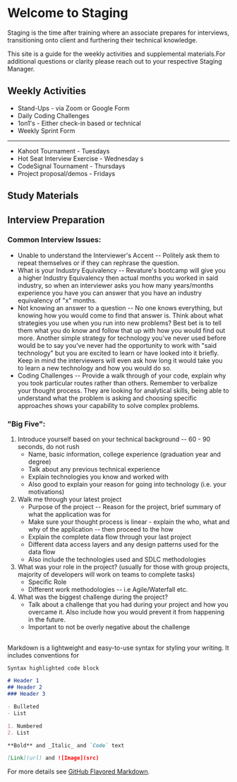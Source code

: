 # Welcome to Staging

 Staging is the time after training where an associate prepares for interviews, transitioning onto client and furthering their technical knowledge. 
 
This site is a guide for the weekly activities and supplemental materials.For additional questions or clarity please reach out to your respective Staging Manager. 

## Weekly Activities

- Stand-Ups - via Zoom or Google Form
- Daily Coding Challenges
- 1on1's - Either check-in based or technical
- Weekly Sprint Form 
-----
- Kahoot Tournament - Tuesdays
- Hot Seat Interview Exercise - Wednesday
s
- CodeSignal Tournament - Thursdays
- Project proposal/demos - Fridays

## Study Materials

## Interview Preparation

### Common Interview Issues:
- Unable to understand the Interviewer's Accent -- Politely ask them to repeat themselves or if they can rephrase the question.
- What is your Industry Equivalency -- Revature's bootcamp will give you a higher Industry Equivalency then actual months you worked in said industry, so when an interviewer asks you how many years/months experience you have you can answer that you have an industry equivalency of "x" months.
- Not knowing an answer to a question -- No one knows everything, but knowing how you would come to find that answer is. Think about what strategies you use when you run into new problems? Best bet is to tell them what you do know and follow that up with how you would find out more.
Another simple strategy for technology you've never used before would be to say you've never had the opportunity to work with "said technology" but you are excited to learn or have looked into it briefly.
Keep in mind the interviewers will even ask how long it would take you to learn a new technology and how you would do so.
- Coding Challenges -- Provide a walk through of your code, explain why you took particular routes rather than others. Remember to verbalize your thought process. 
They are looking for analytical skills, being able to understand what the problem is asking and choosing specific approaches shows your capability to solve complex problems.


### "Big Five":
1. Introduce yourself based on your technical background -- 60 - 90 seconds, do not rush 
    - Name, basic information, college experience (graduation year and degree)
    - Talk about any previous technical experience
    - Explain technologies you know and worked with
    - Also good to explain your reason for going into technology (i.e. your motivations)
3. Walk me through your latest project
    - Purpose of the project -- Reason for the project, brief summary of what the application was for
    - Make sure your thought process is linear - explain the who, what and why of the application -- then proceed to the how
    - Explain the complete data flow through your last project
    - Different data access layers and any design patterns used for the data flow
    - Also include the technologies used and SDLC methodologies
4. What was your role in the project? (usually for those with group projects, majority of developers will work on teams to complete tasks)
    - Specific Role 
    -  Different work methodologies -- i.e Agile/Waterfall etc.
5. What was the biggest challenge during the project?
    - Talk about a challenge that you had during your project and how you overcame it. Also include how you would prevent it from happening in the future.
    - Important to not be overly negative about the challenge

##

Markdown is a lightweight and easy-to-use syntax for styling your writing. It includes conventions for

```markdown
Syntax highlighted code block

# Header 1
## Header 2
### Header 3

- Bulleted
- List

1. Numbered
2. List

**Bold** and _Italic_ and `Code` text

[Link](url) and ![Image](src)
```

For more details see [GitHub Flavored Markdown](https://guides.github.com/features/mastering-markdown/).